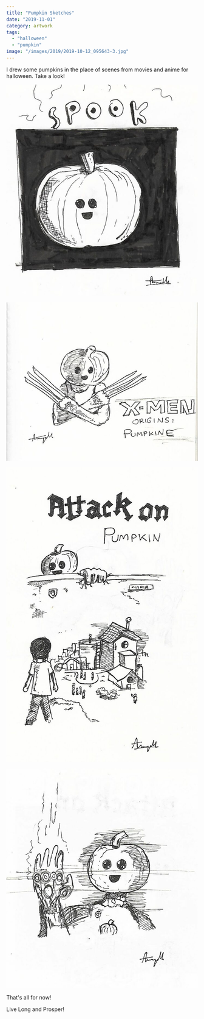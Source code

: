 ```yaml
---
title: "Pumpkin Sketches"
date: "2019-11-01"
category: artwork
tags: 
  - "halloween"
  - "pumpkin"
image: "/images/2019/2019-10-12_095643-3.jpg"
---
```


I drew some pumpkins in the place of scenes from movies and anime for halloween. Take a look!

![](/images/2019/2019-10-12_095643.jpg)

![](/images/2019/2019-10-12_095643-4.jpg)

![](/images/2019/2019-10-12_095643-2.jpg)

![](/images/2019/2019-10-12_095643-3.jpg)

That's all for now!

Live Long and Prosper!
